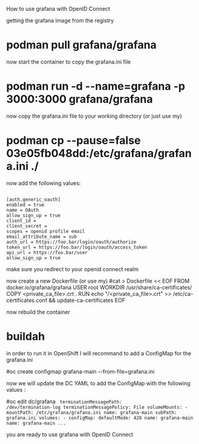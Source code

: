 How to use grafana with OpenID Connect

getting the grafana image from the registry

# podman pull grafana/grafana

now start the container to copy the grafana.ini file

# podman run -d --name=grafana -p 3000:3000 grafana/grafana

now copy the grafana.ini file to your working directory
(or just use my)
# podman cp --pause=false 03e05fb048dd:/etc/grafana/grafana.ini ./

now add the following values:

<code>
[auth.generic_oauth]
enabled = true
name = OAuth
allow_sign_up = true
client_id = <some_id>
client_secret = <some_secret>
scopes = openid profile email
email_attribute_name = sub
auth_url = https://foo.bar/login/oauth/authorize
token_url = https://foo.bar/login/oauth/access_token
api_url = https://foo.bar/user
allow_sign_up = true
</code>

make sure you redirect to your openid connect realm

now create a new Dockerfile
(or use my)
#cat > Dockerfile << EOF
FROM docker.io/grafana/grafana
USER root
WORKDIR /usr/share/ca-certificates/<your org>
COPY <private_ca_file>.crt .
RUN echo "<your org>/<private_ca_file>.crt" >> /etc/ca-certificates.conf && update-ca-certificates
EOF

now rebuild the container
# buildah 

in order to run it in OpenShift I will recommand to add a ConfigMap
for the grafana.ini

#oc create configmap grafana-main --from-file=grafana.ini

now we will update the DC YAML to add the ConfigMap
with the following values :

#oc edit dc/grafana
<code>
       terminationMessagePath: /dev/termination-log
        terminationMessagePolicy: File
        volumeMounts:
        - mountPath: /etc/grafana/grafana.ini
          name: grafana-main
          subPath: grafana.ini
      volumes:
      - configMap:
          defaultMode: 420
          name: grafana-main
        name: grafana-main
...
</code>

you are ready to use grafana with OpenID Connect

